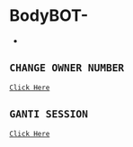 # BodyBOT- 

-



## `CHANGE OWNER NUMBER`
[`Click Here`](https://github.com/Mujipro78/BodyBOT-/blob/main/src/settings.json)

## `GANTI SESSION`
[`Click Here`](https://github.com/Mujipro78/BodyBOT-/blob/main/session.json)
